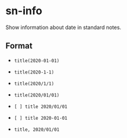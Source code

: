 # sn-info

Show information about date in standard notes.


## Format

- `title(2020-01-01)`
- `title(2020-1-1)`
- `title(2020/1/1)`
- `title(2020/01/01)`
- `[ ] title 2020/01/01`
- `[ ] title 2020-01-01`

- `title, 2020/01/01`
